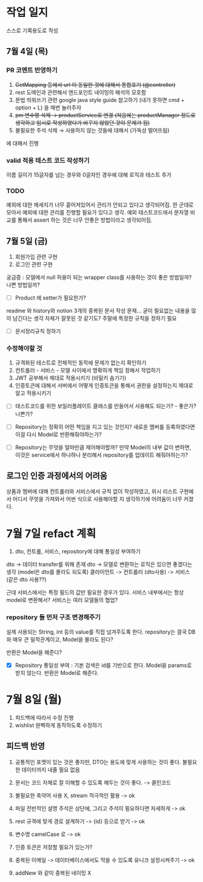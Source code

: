 # 작업 일지

스스로 기록용도로 작성

## 7월 4일 (목)

### PR 코멘트 반영하기

1. ~~GetMapping 등에서 url 이 동일한 것에 대해서 통합표기 (@controller)~~
2. rest 도메인과 관련해서 엔드포인트 네이밍의 해석의 모호함
3. 문법 띄워쓰기 관련 google java style guide 참고하기 (내가 못하면 cmd + option + L) 을 매번 눌러주자
4. ~~pm 변수명 삭제 → productService로 변경 (처음에는 productManager 정도로 생각하고 임시로 작성하였다가 바꾸지 않았던 것이 문제가 됨)~~
5. 불필요한 주석 삭제 → 사용하지 않는 것들에 대해서 (가독성 떨어뜨림)

에 대해서 진행

### valid 적용 테스트 코드 작성하기

이름 길이가 15글자를 넘는 경우와 0글자인 경우에 대해 로직과 테스트 추가

### TODO

예외에 대한 메세지가 너무 흩어져있어서 관리가 안되고 있다고 생각되어짐.
한 군데로 모아서 예외에 대한 관리를 진행할 필요가 있다고 생각.
예외 테스트코드에서 문자열 비교를 통해서 assert 하는 것은 너무 안좋은 방법이라고 생각되어짐.

## 7월 5일 (금)

1. 회원가입 관련 구현
2. 로그인 관련 구현

궁금증 : 모델에서 null 허용이 되는 wrapper class를 사용하는 것이 좋은 방법일까? 나쁜 방법일까?

-[ ] Product 에 setter가 필요한가?

readme 와 history와 notion 3개의 중복된 문서 작성 문제... 굳이 필요없는 내용을 많이 남긴다는 생각 자체가 잘못된 것 같기도?
주말에 특정한 규칙을 정하기 필요

-[ ] 문서정리규칙 정하기

### 수정해야할 것

1. 규격화된 테스트로 전체적인 동작에 문제가 없는지 확인하기
2. 컨트롤러 - 서비스 - 모델 사이에서 명확하게 책임 정해서 작업하기
3. JWT 공부해서 제대로 적용시키기 (비밀키 숨기기)
4. 인증토큰에 대해서 서버에서 어떻게 인증토큰을 통해서 권한을 설정하는지 제대로 알고 적용시키기

- [ ] 테스트코드를 위한 보일러플레이트 클래스를 만들어서 사용해도 되는가? - 좋은가? 나쁜가?

- [ ] Repository는 정확히 어떤 책임을 지고 있는 것인지? 새로운 멤버를 등록하였다면 이걸 다시 Model로 반환해줘야하는가?

- [ ] Repository는 무엇을 얼마만큼 제어해야할까?
  만약 Model의 내부 값이 변하면, 이것은 service에서 하나하나 분리해서 repository를 업데이트 해줘야하는가?

## 로그인 인증 과정에서의 어려움

상품과 멤버에 대해 컨트롤러와 서비스에서 규칙 없이 작성하였고, 위시 리스트 구현에서 어디서 무엇을 가져와서 어썬 식으로 사용해야할 지
생각하기에 어려움이 너무 커졌다.

# 7월 7일 refact 계획

1. dto, 컨트롤, 서비스, repository에 대해 통일성 부여하기

dto -> 데이터 transfer를 위해 존재
dto -> 모델로 변환하는 로직은 있으면 좋겠다는 생각 (model은 dto를 몰라도 되도록)
클라이언트 -> 컨트롤러 (dto사용) -> 서비스 (같은 dto 사용??)

근데 서비스에서는 특정 필드의 값만 필요한 경우가 있다.
서비스 내부에서는 항상 model로 변환해서? 서비스는 여러 모델들의 협업?

### repository 들 먼저 구조 변경해주기

실제 사용되는 String, int 등의 value를 직접 넘겨주도록 한다.
repository는 결국 DB와 매우 큰 밀착관계이고, Model을 몰라도 된다?

반환은 Model을 해준다?

- [X] Repository 통일성 부여 : 기본 검색은 id를 기반으로 한다. Model을 params로 받지 않는다. 반환은 Model로 해준다.

# 7월 8일 (월)

1. 피드백에 따라서 수정 진행
2. wishlist 완벽하게 동작하도록 수정하기

## 피드백 반영

1. 공통적인 포멧이 있는 것은 좋지만, DTO는 용도에 맞게 사용하는 것이 좋다. 불필요한 데이터까지 내줄 필요 없음

2. 문서는 코드 자체로 잘 이해할 수 있도록 해두는 것이 좋다. -> 클린코드

3. 불필요한 축약어 사용 X, stream 적극적인 활용 -> ok

4. 파일 전반적인 설명 주석은 상단에, 그리고 주석이 필요하다면 자세하게 -> ok

5. rest 규격에 맞게 경로 설계하기 -> {id} 등으로 받기 -> ok

6. 변수명 camelCase 로 -> ok

7. 인증 토큰은 저장할 필요가 있는가?

8. 중복된 이메일 -> 데이터베이스에서도 막을 수 있도록 유니크 설정시켜주기 -> ok

9. addNew 와 같이 중복된 네이밍 X
